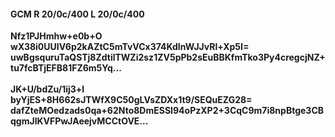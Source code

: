 #### GCM R 20/0c/400 L 20/0c/400
**Nfz1PJHmhw+e0b+O**<br/>**wX38i0UUIV6p2kAZtC5mTvVCx374KdInWJJvRl+Xp5I=**<br/>**uwBgsquruTaQSTj8ZdtilTWZi2sz1ZV5pPb2sEuBBKfmTko3Py4cregcjNZ+tu7fcBTjEFB81FZ6m5Yq...**<br/><br/>
**JK+U/bdZu/1ij3+l**<br/>**byYjES+8H662sJTWfX9C50gLVsZDXx1t9/SEQuEZG28=**<br/>**dafZteMOedzads0qa+62Nto8DmESSI94oPzXP2+3CqC9m7i8npBtge3CBqgmJlKVFPwJAeejvMCCtOVE...**